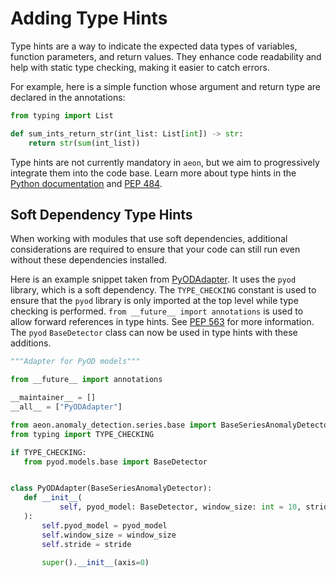 # Adding Type Hints

Type hints are a way to indicate the expected data types of variables, function
parameters, and return values. They enhance code readability and help with static
type checking, making it easier to catch errors.

For example, here is a simple function whose argument and return type are declared
in the annotations:

```python
from typing import List

def sum_ints_return_str(int_list: List[int]) -> str:
    return str(sum(int_list))
```

Type hints are not currently mandatory in `aeon`, but we aim to progressively integrate
them into the code base. Learn more about type hints in the
[Python documentation](https://docs.python.org/3/library/typing.html)
and [PEP 484](https://peps.python.org/pep-0484/).

## Soft Dependency Type Hints

When working with modules that use soft dependencies, additional considerations are
required to ensure that your code can still run even without these dependencies
installed.

Here is an example snippet taken from [PyODAdapter](https://www.aeon-toolkit.org/en/stable/api_reference/auto_generated/aeon.anomaly_detection.outlier_detection.PyODAdapter.html).
It uses the `pyod` library, which is a soft dependency. The `TYPE_CHECKING` constant
is used to ensure that the `pyod` library is only imported at the top level while type
checking is performed. `from __future__ import annotations` is used to allow forward
references in type hints. See [PEP 563](https://peps.python.org/pep-0563/) for more
information. The `pyod` `BaseDetector` class can now be used in type hints with
these additions.

 ```python
"""Adapter for PyOD models"""

from __future__ import annotations

__maintainer__ = []
__all__ = ["PyODAdapter"]

from aeon.anomaly_detection.series.base import BaseSeriesAnomalyDetector
from typing import TYPE_CHECKING

if TYPE_CHECKING:
    from pyod.models.base import BaseDetector


class PyODAdapter(BaseSeriesAnomalyDetector):
    def __init__(
            self, pyod_model: BaseDetector, window_size: int = 10, stride: int = 1
    ):
        self.pyod_model = pyod_model
        self.window_size = window_size
        self.stride = stride

        super().__init__(axis=0)
```
